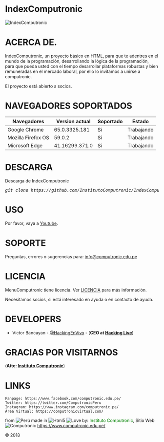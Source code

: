# IndexComputronic
<img src="https://i.imgur.com/40CFimZ.png" title="IndexComputronic">

# ACERCA DE.
IndexComputronic, un proyecto básico en HTML, para que te adentres en el mundo de la programación, desarrollando la lógica de la programación, para que pueda usted con el tiempo desarrollar plataformas robustas y bien remuneradas en el mercado laboral, por ello lo invitamos a unirse a computronic.

El proyecto está abierto a socios.

# NAVEGADORES SOPORTADOS
| Navegadores | Version actual | Soportado | Estado |
--------------|----------------|-----------|--------|
| Google Chrome | 65.0.3325.181 | Si | Trabajando   |
| Mozilla Firefox OS | 59.0.2 | Si | Trabajando   |
| Microsoft Edge | 41.16299.371.0 | Si | Trabajando   |

# DESCARGA
Descarga de IndexComputronic
<pre><i><n>git clone https://github.com/InstitutoComputronic/IndexComputronic.git
</pre></i></n>

# USO
Por favor, vaya a [Youtube](https://www.youtube.com/).

# SOPORTE
Preguntas, errores o sugerencias para: info@computronic.edu.pe

# LICENCIA
MenuComputronic tiene licencia.
Ver [LICENCIA](https://github.com/InstitutoComputronic/IndexComputronic/blob/master/LICENSE) para más información.

Necesitamos socios, si está interesado en ayuda o en contacto de ayuda.

# DEVELOPERS

* Victor Bancayan - [@HackingEnVivo](https://twitter.com/HackingEnVivo) - (**CEO at [Hacking Live](https://hackingenvivo.blogspot.com/)**)

# GRACIAS POR VISITARNOS
(**Atte: [Instituto Computronic](https://www.computronic.edu.pe/)**)

# LINKS
```
Fanpage: https://www.facebook.com/computronic.edu.pe/
Twitter: https://twitter.com/ComputronicPeru
Instagram: https://www.instagram.com/computronic.pe/
Área Virtual: https://computronicvirtual.com/
```
from <img src="https://i.imgur.com/ngJCbSI.png" title="Perú"> made in <img src="https://i.imgur.com/J3Xe48F.jpg" title="Html5"> <img src="http://cdn0.bodas.com.mx/img/smileys/smiley_heart.png" title="Love"> by: <font color="green">Instituto Computronic</font>, Sitio Web <img src="https://i.imgur.com/Z4D419u.jpg" title="Computronic"> https://www.computronic.edu.pe/

© 2018

